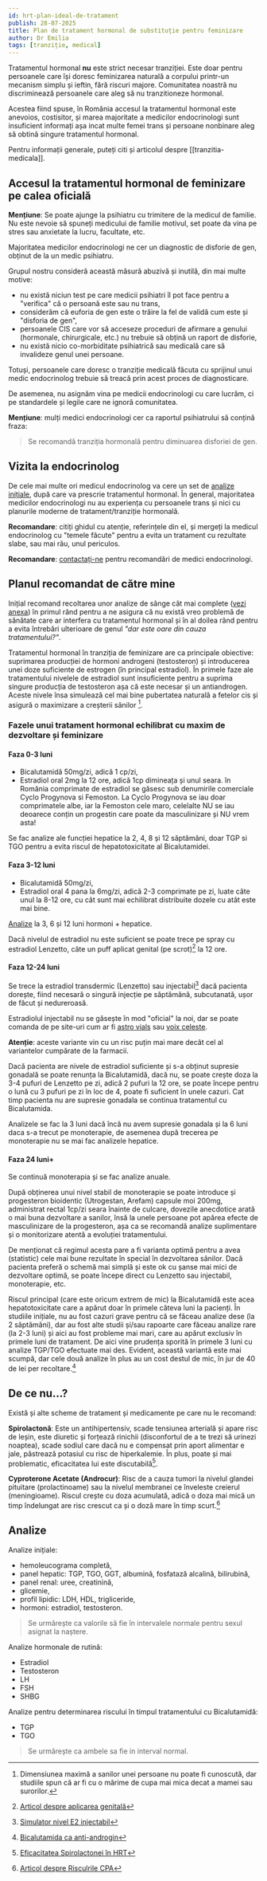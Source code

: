 ```yaml
---
id: hrt-plan-ideal-de-tratament
publish: 28-07-2025
title: Plan de tratament hormonal de substituție pentru feminizare
author: Dr Emilia
tags: [tranziție, medical]
---
```


Tratamentul hormonal **nu** este strict necesar tranziției. Este doar pentru persoanele
care își doresc feminizarea naturală a corpului printr-un mecanism simplu și ieftin, fără
riscuri majore. Comunitatea noastră nu discriminează persoanele care aleg să nu
tranzitioneze hormonal.

Acestea fiind spuse, în România accesul la tratamentul hormonal este anevoios, costisitor,
și marea majoritate a medicilor endocrinologi sunt insuficient informați așa incat multe
femei trans și persoane nonbinare aleg să obtină singure tratamentul hormonal.

Pentru informații generale, puteți citi și articolul despre
[[tranzitia-medicala]].

## Accesul la tratamentul hormonal de feminizare pe calea oficială

**Mențiune**: Se poate ajunge la psihiatru cu trimitere de la medicul de familie. Nu este
nevoie să spuneți medicului de familie motivul, set poate da vina pe stres sau anxietate
la lucru, facultate, etc.

Majoritatea medicilor endocrinologi ne cer un diagnostic de disforie de gen, obținut de la
un medic psihiatru.

Grupul nostru consideră această măsură abuzivă și inutilă, din mai multe motive:

- nu există niciun test pe care medicii psihiatri îl pot face pentru a "verifica" că o
  persoană este sau nu trans,
- considerăm că euforia de gen este o trăire la fel de validă cum este și "disforia de
  gen",
- persoanele CIS care vor să acceseze proceduri de afirmare a genului (hormonale,
  chirurgicale, etc.) nu trebuie să obțină un raport de disforie,
- nu există nicio co-morbiditate psihiatrică sau medicală care să invalideze genul unei
  persoane.

Totuși, persoanele care doresc o tranziție medicală făcuta cu sprijinul unui medic
endocrinolog trebuie să treacă prin acest proces de diagnosticare.

De asemenea, nu asignăm vina pe medicii endocrinologi cu care lucrăm, ci pe standardele
și legile care ne ignoră comunitatea.

**Mențiune**: mulți medici endocrinologi cer ca raportul psihiatrului să conțină fraza:
> Se recomandă tranziția hormonală pentru diminuarea disforiei de gen.

## Vizita la endocrinolog

De cele mai multe ori medicul endocrinolog va cere un set de [analize inițiale](#analize),
după care va prescrie tratamentul hormonal. În general, majoritatea medicilor
endocrinologi nu au experiența cu persoanele trans și nici cu planurile moderne de
tratament/tranziție hormonală.

**Recomandare**: citiți ghidul cu atenție, referințele din el, și mergeți la medicul
endocrinolog cu "temele făcute" pentru a evita un tratament cu rezultate slabe, sau mai
rău, unul periculos.

**Recomandare**: [contactați-ne](/post/group-meowing) pentru recomandări de medici
endocrinologi.

## Planul recomandat de către mine

Inițial recomand recoltarea unor analize de sânge cât mai complete ([vezi anexa](#analize))
în primul rând pentru a ne asigura că nu există vreo problemă de sănătate care ar
interfera cu tratamentul hormonal și în al doilea rând pentru a evita întrebări ulterioare
de genul *"dar este oare din cauza tratamentului?"*.

Tratamentul hormonal în tranziția de feminizare are ca principale obiective: suprimarea
producției de hormoni androgeni (testosteron) și introducerea unei doze suficiente de
estrogen (în principal estradiol). În primele faze ale tratamentului nivelele de estradiol
sunt insuficiente pentru a suprima singure producția de testosteron așa că este necesar și
un antiandrogen. Aceste nivele însa simulează cel mai bine pubertatea naturală a fetelor
cis și asigură o maximizare a creșterii sânilor [^1].


### Fazele unui tratament hormonal echilibrat cu maxim de dezvoltare și feminizare

#### Faza 0-3 luni

- Bicalutamidă 50mg/zi, adică 1 cp/zi,
- Estradiol oral 2mg la 12 ore, adică 1cp dimineața și unul seara. în România comprimate
  de estradiol se găsesc sub denumirile comerciale Cyclo Progynova si Femoston. La Cyclo
  Progynova se iau doar comprimatele albe, iar la Femoston cele maro, celelalte NU se iau
  deoarece conțin un progestin care poate da masculinizare și NU vrem asta!

Se fac analize ale funcției hepatice la 2, 4, 8 și 12 săptămâni, doar TGP si TGO pentru a
evita riscul de hepatotoxicitate al Bicalutamidei.

#### Faza 3-12 luni

- Bicalutamidă 50mg/zi,
- Estradiol oral 4 pana la 6mg/zi, adică 2-3 comprimate pe zi, luate câte unul la 8-12
  ore, cu cât sunt mai echilibrat distribuite dozele cu atât este mai bine.

[Analize](#analize) la 3, 6 și 12 luni hormoni + hepatice.

Dacă nivelul de estradiol nu este suficient se poate trece pe spray cu estradiol
Lenzetto, câte un puff aplicat genital (pe scrot)[^2] la 12 ore.

#### Faza 12-24 luni

Se trece la estradiol transdermic (Lenzetto) sau injectabil[^3] dacă pacienta dorește,
fiind necesară o singură injecție pe săptămână, subcutanată, ușor de făcut și nedureroasă.

Estradiolul injectabil nu se găsește în mod "oficial" la noi, dar se poate comanda de
pe site-uri cum ar fi [astro vials](https://astrovials.com) sau
[voix celeste](https://voixceleste.cc).

**Atenție**: aceste variante vin cu un risc puțin mai mare decât cel al variantelor
cumpărate de la farmacii.

Dacă pacienta are nivele de estradiol suficiente și s-a obținut supresie gonadală se poate
renunța la Bicalutamidă, dacă nu, se poate crește doza la 3-4 pufuri de Lenzetto pe zi,
adică 2 pufuri la 12 ore, se poate începe pentru o lună cu 3 pufuri pe zi în loc de 4,
poate fi suficient în unele cazuri. Cat timp pacienta nu are supresie gonadala se continua
tratamentul cu Bicalutamida.

Analizele se fac la 3 luni dacă încă nu avem supresie gonadala și la 6 luni daca s-a
trecut pe monoterapie, de asemenea după trecerea pe monoterapie nu se mai fac analizele
hepatice.

#### Faza 24 luni+

Se continuă monoterapia și se fac analize anuale.

După obținerea unui nivel stabil de monoterapie se poate introduce și progesteron
bioidentic (Utrogestan, Arefam) capsule moi 200mg, administrat rectal 1cp/zi seara înainte
de culcare, dovezile anecdotice arată o mai buna dezvoltare a sanilor, însă la unele
persoane pot apărea efecte de masculinizare de la progesteron, așa ca se recomandă analize
suplimentare și o monitorizare atentă a evoluției tratamentului.

De menționat că regimul acesta pare a fi varianta optimă pentru a avea (statistic) cele
mai bune rezultate în special în dezvoltarea sânilor. Dacă pacienta preferă o schemă mai
simplă și este ok cu șanse mai mici de dezvoltare optimă, se poate începe direct cu
Lenzetto sau injectabil, monoterapie, etc.

Riscul principal (care este oricum extrem de mic) la Bicalutamidă este acea
hepatotoxicitate care a apărut doar în primele câteva luni la pacienți. În studiile
inițiale, nu au fost cazuri grave pentru că se făceau analize dese (la 2 săptămâni), dar
au fost alte studii și/sau rapoarte care făceau analize rare (la 2-3 luni) și aici au fost
probleme mai mari, care au apărut exclusiv în primele luni de tratament. De aici vine
prudența sporită în primele 3 luni cu analize TGP/TGO efectuate mai des. Evident, această
variantă este mai scumpă, dar cele două analize în plus au un cost destul de mic, în jur
de 40 de lei per recoltare.[^4]

## De ce nu...?

Există și alte scheme de tratament și medicamente pe care nu le recomand:

**Spirolactonă**:  Este un antihipertensiv, scade tensiunea arterială și apare risc de
leșin, este diuretic și forțează rinichii (disconfortul de a te trezi să urinezi noaptea),
scade sodiul care dacă nu e compensat prin aport alimentar e jale, păstrează potasiul cu
risc de hiperkalemie. În plus, poate și mai problematic, eficacitatea lui este
discutabilă[^5].

**Cyproterone Acetate (Androcur)**: Risc de a cauza tumori la nivelul glandei
pituitare (prolactinoame) sau la nivelul membranei ce înveleste creierul (meningioame).
Riscul crește cu doza acumulată, adică o doza mai mică un timp îndelungat are risc crescut
ca și o doză mare în timp scurt.[^6]

## Analize

Analize inițiale:

- hemoleucograma completă,
- panel hepatic: TGP, TGO, GGT, albumină, fosfatază alcalină, bilirubină,
- panel renal: uree, creatinină,
- glicemie,
- profil lipidic: LDH, HDL, trigliceride,
- hormoni: estradiol, testosteron.

> Se urmărește ca valorile să fie în intervalele normale pentru sexul asignat la naștere.

Analize hormonale de rutină:

- Estradiol
- Testosteron
- LH
- FSH
- SHBG

Analize pentru determinarea riscului în timpul tratamentului cu Bicalutamidă:

- TGP
- TGO

> Se urmărește ca ambele sa fie in interval normal.

[^1]: Dimensiunea maximă a sanilor unei persoane nu poate fi cunoscută, dar studiile spun că ar fi cu o mărime de cupa mai mica decat a mamei sau surorilor.
[^2]: [Articol despre aplicarea genitală](https://transfemscience.org/articles/genital-e2-application/)
[^3]: [Simulator nivel E2 injectabil]( https://estrannai.se/)
[^4]: [Bicalutamida ca anti-androgin](https://transfemscience.org/articles/bica-adoption/)
[^5]: [Eficacitatea Spirolactonei în HRT](https://transfemscience.org/articles/spiro-testosterone/#spironolactone-androgen-receptor-antagonism-and-clinical-antiandrogenic-effectiveness)
[^6]: [Articol despre Risculrile CPA](https://transfemscience.org/articles/cpa-meningioma/)

